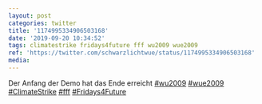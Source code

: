 ```yaml
---
layout: post
categories: twitter
title: '1174995334906503168'
date: '2019-09-20 10:34:52'
tags: climatestrike fridays4future fff wu2009 wue2009
ref: 'https://twitter.com/schwarzlichtwue/status/1174995334906503168'
media:
---
```

Der Anfang der Demo hat das Ende erreicht [#wu2009](/t/wu2009) [#wue2009](/t/wue2009) [#ClimateStrike](/t/climatestrike) [#fff](/t/fff) [#Fridays4Future](/t/fridays4future) 

